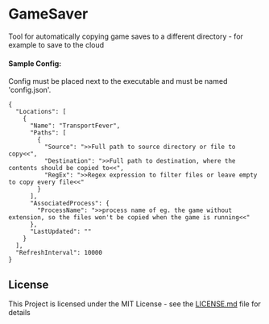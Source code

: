 # GameSaver
Tool for automatically copying game saves to a different directory - for example to save to the cloud

#### Sample Config:
Config must be placed next to the executable and must be named 'config.json'.
```
{
  "Locations": [
    {
      "Name": "TransportFever",
      "Paths": [
        {
          "Source": ">>Full path to source directory or file to copy<<",
          "Destination": ">>Full path to destination, where the contents should be copied to<<",
          "RegEx": ">>Regex expression to filter files or leave empty to copy every file<<"
        }
      ],
      "AssociatedProcess": {
        "ProcessName": ">>process name of eg. the game without extension, so the files won't be copied when the game is running<<"
      },
      "LastUpdated": ""
    }
  ],
  "RefreshInterval": 10000
}
```

## License
This Project is licensed under the MIT License - see the [LICENSE.md](LICENSE.md) file for details
